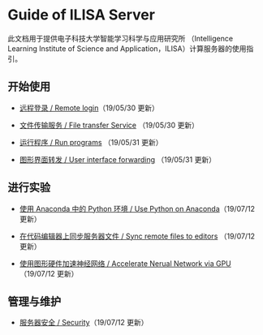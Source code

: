 # Guide of ILISA Server

此文档用于提供电子科技大学智能学习科学与应用研究所 （Intelligence Learning Institute of Science and Application，ILISA）计算服务器的使用指引。

## 开始使用

* [远程登录 / Remote login](./contents/远程登录.md)（19/05/30 更新）

* [文件传输服务 / File transfer Service](./contents/文件传输服务.md) （19/05/30 更新）

* [运行程序 / Run programs](./contents/运行程序.md) （19/05/31 更新）

* [图形界面转发 / User interface forwarding](./contents/图形界面转发.md) （19/05/31 更新）
  

## 进行实验

* [使用 Anaconda 中的 Python 环境 / Use Python on Anaconda](./contents/use_anaconda.md)（19/07/12 更新）

* [在代码编辑器上同步服务器文件 / Sync remote files to editors](./contents/sync_files.md) （19/07/12 更新）

* [使用图形硬件加速神经网络 / Accelerate Nerual Network via GPU](./contents/use_gpu.md)（19/07/12 更新）

## 管理与维护

* [服务器安全 / Security](./contents/security.md)（19/07/12 更新）


